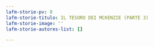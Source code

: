 ```yaml
---
lafm-storie-pv: 8
lafm-storie-titulo: IL TESORO DEI MCKENZIE (PARTE 3)
lafm-storie-image: ''
lafm-storie-autores-list: []

---
```

